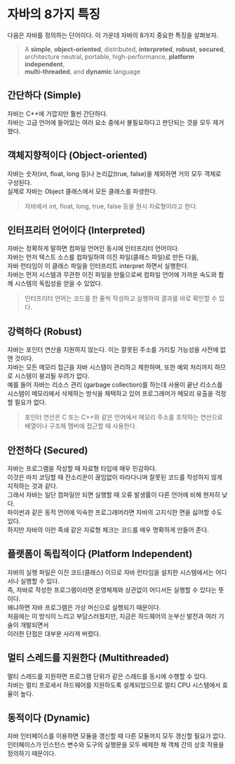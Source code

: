 # 자바의 8가지 특징

다음은 자바를 정의하는 단어이다. 이 가운데 자바의 8가지 중요한 특징을 살펴보자.
> A **simple**, **object-oriented**, distributed, **interpreted**, **robust**, **secured**,  
> architecture neutral, portable, high-performance, **platform independent**,  
> **multi-threaded**, and **dynamic** language

## 간단하다 (Simple)

자바는 C++에 가깝지만 훨씬 간단하다.  
자바는 고급 언어에 들어있는 여러 요소 중에서 불필요하다고 판단되는 것을 모두 제거했다.  


## 객체지향적이다 (Object-oriented)

자바는 숫자(int, float, long 등)나 논리값(true, false)을 제외하면 거의 모두 객체로 구성된다.  
실제로 자바는 Object 클래스에서 모든 클래스를 파생한다.

> 자바에서 int, float, long, true, false 등을 원시 자료형이라고 한다.


## 인터프리터 언어이다 (Interpreted)

자바는 정확하게 말하면 컴파일 언어인 동시에 인터프리터 언어이다.  
자바는 먼저 텍스트 소스를 컴파일하여 이진 파일(클래스 파일)로 만든 다음,  
자바 런타임이 이 클래스 파일을 인터프리트 interpret 하면서 실행한다.  
자바는 먼저 시스템과 무관한 이진 파일을 만듦으로써 컴파일 언어에 가까운 속도와 함께 시스템의 독립성을 얻을 수 있었다.

> 인터프리터 언어는 코드를 한 줄씩 작성하고 실행하여 결과를 바로 확인할 수 있다.


## 강력하다 (Robust)

자바는 포인터 연산을 지원하지 않는다. 이는 잘못된 주소를 가리킬 가능성을 사전에 없앤 것이다.  
자바는 모든 메모리 접근을 자바 시스템이 관리하고 제한하며, 또한 예외 처리까지 하므로 시스템이 붕괴될 우려가 없다.  
예를 들어 자바는 리소스 관리 (garbage collection)를 하는데 사용이 끝난 리소스를  
시스템이 메모리에서 삭제하는 방식을 채택하고 있어 프로그래머가 메모리 유출을 걱정할 필요가 없다.

> 포인터 연산은 C 또는 C++와 같은 언어에서 메모리 주소를 조작하는 연산으로  
> 배열이나 구조체 멤버에 접근할 때 사용한다.


## 안전하다 (Secured)

자바는 프로그램을 작성할 때 자료형 타입에 매우 민감하다.  
이것은 마치 코딩할 때 잔소리꾼이 끊임없이 따라다니며 잘못된 코드를 작성하지 않게 지적하는 것과 같다.  
그래서 자바는 일단 컴파일만 되면 실행할 때 오류 발생률이 다른 언어에 비해 현저히 낮다.  
파이썬과 같은 동적 언어에 익숙한 프로그래머라면 자바의 고지식한 면을 싫어할 수도 있다.  
하지만 자바의 이런 족쇄 같은 자료형 체크는 코드를 매우 명확하게 만들어 준다.


## 플랫폼이 독립적이다 (Platform Independent)

자바의 실행 파일은 이진 코드(클래스) 이므로 자바 런타임을 설치한 시스템에서는 어디서나 실행할 수 있다.  
즉, 자바로 작성한 프로그램이라면 운영체제와 상관없이 어디서든 실행할 수 있다는 뜻이다.  
왜냐하면 자바 프로그램은 가상 머신으로 실행되기 때문이다.  
처음에는 이 방식이 느리고 부담스러웠지만, 지금은 하드웨어의 눈부신 발전과 여러 기술이 개발되면서  
이러한 단점은 대부분 사라져 버렸다.


## 멀티 스레드를 지원한다 (Multithreaded)

멀티 스레드를 지원하면 프로그램 단위가 같은 스레드를 동시에 수행할 수 있다.  
자바는 멀티 프로세서 하드웨어를 지원하도록 설계되었으므로 멀티 CPU 시스템에서 효율이 높다.


## 동적이다 (Dynamic)

자바 인터페이스를 이용하면 모듈을 갱신할 때 다른 모듈까지 모두 갱신할 필요가 없다.  
인터페이스가 인스턴스 변수와 도구의 실행문을 모두 배제한 채 객체 간의 상호 작용을 정의하기 때문이다.